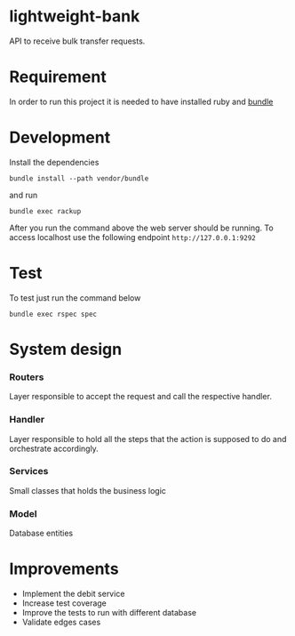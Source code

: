 # lightweight-bank

API to receive bulk transfer requests.

# Requirement

In order to run this project it is needed to have installed ruby and [bundle](https://bundler.io/)

# Development

Install the dependencies
```
bundle install --path vendor/bundle
```

and run
```
bundle exec rackup
```

After you run the command above the web server should be running. To access localhost use the following endpoint `http://127.0.0.1:9292`

# Test

To test just run the command below
```
bundle exec rspec spec
```

# System design

### Routers
Layer responsible to accept the request and call the respective handler.

### Handler
Layer responsible to hold all the steps that the action is supposed to do and orchestrate accordingly.

### Services
Small classes that holds the business logic

### Model
Database entities


# Improvements

- Implement the debit service
- Increase test coverage
- Improve the tests to run with different database
- Validate edges cases
